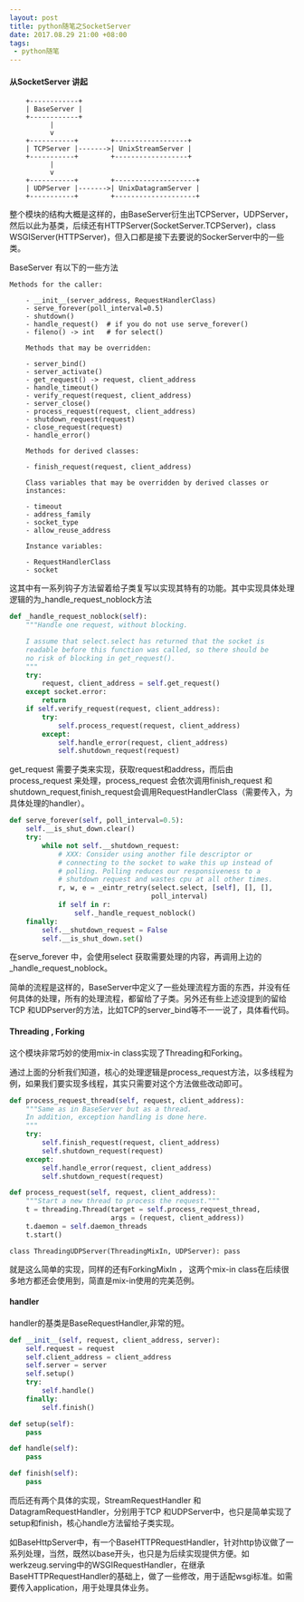 ```yaml
---
layout: post
title: python随笔之SocketServer
date: 2017.08.29 21:00 +08:00
tags: 
 - python随笔 
---
```


#### 从SocketServer 讲起

        +------------+
        | BaseServer |
        +------------+
              |
              v
        +-----------+        +------------------+
        | TCPServer |------->| UnixStreamServer |
        +-----------+        +------------------+
              |
              v
        +-----------+        +--------------------+
        | UDPServer |------->| UnixDatagramServer |
        +-----------+        +--------------------+

整个模块的结构大概是这样的，由BaseServer衍生出TCPServer，UDPServer，然后以此为基类，后续还有HTTPServer(SocketServer.TCPServer)，class WSGIServer(HTTPServer)，但入口都是接下去要说的SockerServer中的一些类。

BaseServer 有以下的一些方法

```
Methods for the caller:

    - __init__(server_address, RequestHandlerClass)
    - serve_forever(poll_interval=0.5)
    - shutdown()
    - handle_request()  # if you do not use serve_forever()
    - fileno() -> int   # for select()

    Methods that may be overridden:

    - server_bind()
    - server_activate()
    - get_request() -> request, client_address
    - handle_timeout()
    - verify_request(request, client_address)
    - server_close()
    - process_request(request, client_address)
    - shutdown_request(request)
    - close_request(request)
    - handle_error()

    Methods for derived classes:

    - finish_request(request, client_address)

    Class variables that may be overridden by derived classes or
    instances:

    - timeout
    - address_family
    - socket_type
    - allow_reuse_address

    Instance variables:

    - RequestHandlerClass
    - socket
```

这其中有一系列钩子方法留着给子类复写以实现其特有的功能。其中实现具体处理逻辑的为_handle_request_noblock方法


```python
def _handle_request_noblock(self):
    """Handle one request, without blocking.

    I assume that select.select has returned that the socket is
    readable before this function was called, so there should be
    no risk of blocking in get_request().
    """
    try:
        request, client_address = self.get_request()
    except socket.error:
        return
    if self.verify_request(request, client_address):
        try:
            self.process_request(request, client_address)
        except:
            self.handle_error(request, client_address)
            self.shutdown_request(request)
```

get\_request 需要子类来实现，获取request和address，而后由process\_request 来处理，process\_request 会依次调用finish\_request 和shutdown\_request,finish_request会调用RequestHandlerClass（需要传入，为具体处理的handler）。

```python
def serve_forever(self, poll_interval=0.5):
    self.__is_shut_down.clear()
    try:
        while not self.__shutdown_request:
            # XXX: Consider using another file descriptor or
            # connecting to the socket to wake this up instead of
            # polling. Polling reduces our responsiveness to a
            # shutdown request and wastes cpu at all other times.
            r, w, e = _eintr_retry(select.select, [self], [], [],
                                   poll_interval)
            if self in r:
                self._handle_request_noblock()
    finally:
        self.__shutdown_request = False
        self.__is_shut_down.set()
```

在serve\_forever 中，会使用select 获取需要处理的内容，再调用上边的\_handle\_request\_noblock。

简单的流程是这样的，BaseServer中定义了一些处理流程方面的东西，并没有任何具体的处理，所有的处理流程，都留给了子类。另外还有些上述没提到的留给TCP 和UDPserver的方法，比如TCP的server\_bind等不一一说了，具体看代码。

#### Threading , Forking
这个模块非常巧妙的使用mix-in class实现了Threading和Forking。

通过上面的分析我们知道，核心的处理逻辑是process\_request方法，以多线程为例，如果我们要实现多线程，其实只需要对这个方法做些改动即可。

```python
def process_request_thread(self, request, client_address):
    """Same as in BaseServer but as a thread.
    In addition, exception handling is done here.
    """
    try:
        self.finish_request(request, client_address)
        self.shutdown_request(request)
    except:
        self.handle_error(request, client_address)
        self.shutdown_request(request)

def process_request(self, request, client_address):
    """Start a new thread to process the request."""
    t = threading.Thread(target = self.process_request_thread,
                         args = (request, client_address))
    t.daemon = self.daemon_threads
    t.start()
```

```
class ThreadingUDPServer(ThreadingMixIn, UDPServer): pass
```

就是这么简单的实现，同样的还有ForkingMixIn ， 这两个mix-in class在后续很多地方都还会使用到，简直是mix-in使用的完美范例。

#### handler
handler的基类是BaseRequestHandler,非常的短。

```python
def __init__(self, request, client_address, server):
    self.request = request
    self.client_address = client_address
    self.server = server
    self.setup()
    try:
        self.handle()
    finally:
        self.finish()

def setup(self):
    pass

def handle(self):
    pass

def finish(self):
    pass
```

而后还有两个具体的实现，StreamRequestHandler 和DatagramRequestHandler，分别用于TCP 和UDPServer中，也只是简单实现了setup和finish，核心handle方法留给子类实现。

如BaseHttpServer中，有一个BaseHTTPRequestHandler，针对http协议做了一系列处理，当然，既然以base开头，也只是为后续实现提供方便。如werkzeug.serving中的WSGIRequestHandler，在继承BaseHTTPRequestHandler的基础上，做了一些修改，用于适配wsgi标准。如需要传入application，用于处理具体业务。
